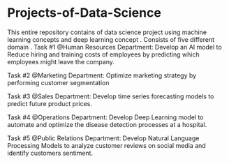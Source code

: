 # Projects-of-Data-Science

This entire repository contains of data science project using machine learning concepts and deep learning concept .
Consists of five different domain . 
Task #1 @Human Resources Department: Develop an AI model to Reduce hiring and training costs of employees by predicting which employees might leave the company.

Task #2 @Marketing Department: Optimize marketing strategy by performing customer segmentation

Task #3 @Sales Department: Develop time series forecasting models to predict future product prices.

Task #4 @Operations Department: Develop Deep Learning model to automate and optimize the disease detection processes at a hospital.

Task #5 @Public Relations Department: Develop Natural Language Processing Models to analyze customer reviews on social media and identify customers sentiment.

